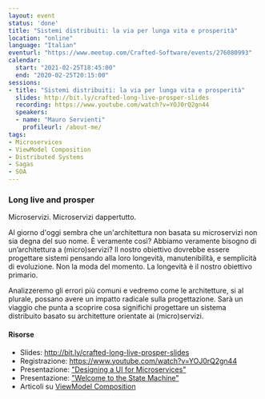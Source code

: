 ```yaml
---
layout: event
status: 'done'
title: "Sistemi distribuiti: la via per lunga vita e prosperità"
location: "online"
language: "Italian"
eventurl: "https://www.meetup.com/Crafted-Software/events/276080993"
calendar:
  start: "2021-02-25T18:45:00"
  end: "2020-02-25T20:15:00"
sessions:
- title: "Sistemi distribuiti: la via per lunga vita e prosperità"
  slides: http://bit.ly/crafted-long-live-prosper-slides
  recording: https://www.youtube.com/watch?v=YOJ0rQ2gn44
  speakers:
  - name: "Mauro Servienti"
    profileurl: /about-me/
tags:
- Microservices
- ViewModel Composition
- Distributed Systems
- Sagas
- SOA
---
```


### Long live and prosper

Microservizi. Microservizi dappertutto.

Al giorno d'oggi sembra che un'architettura non basata su microservizi non sia degna del suo nome. È veramente così? Abbiamo veramente bisogno di un’architettura a (micro)servizi? Il nostro obiettivo dovrebbe essere progettare sistemi pensando alla loro longevità, manutenibilità, e semplicità di evoluzione. Non la moda del momento. La longevità è il nostro obiettivo primario.

Analizzeremo gli errori più comuni e vedremo come le architetture, si al plurale, possano avere un impatto radicale sulla progettazione. Sarà un viaggio che punta a scoprire cosa significhi progettare un sistema distribuito basato su architetture orientate ai (micro)servizi.

#### Risorse

- Slides: <http://bit.ly/crafted-long-live-prosper-slides>
- Registrazione: <https://www.youtube.com/watch?v=YOJ0rQ2gn44>
- Presentazione: ["Designing a UI for Microservices"](http://bit.ly/crafted-long-live-prosper-ui)
- Presentazione: ["Welcome to the State Machine"](http://bit.ly/crafted-long-live-prosper-sagas)
- Articoli su [ViewModel Composition](http://bit.ly/crafted-long-live-prosper-blog)
